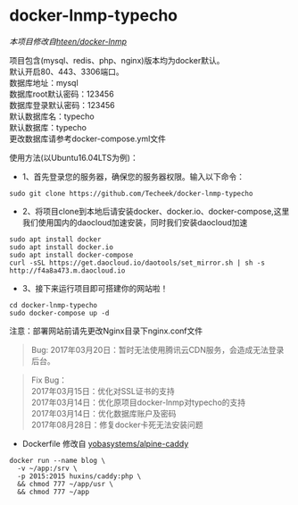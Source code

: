 # docker-lnmp-typecho
*本项目修改自[hteen/docker-lnmp](https://github.com/hteen/docker-lnmp)*

项目包含(mysql、redis、php、nginx)版本均为docker默认。  
默认开启80、443、3306端口。  
数据库地址：mysql  
数据库root默认密码：123456  
数据库登录默认密码：123456  
默认数据库名：typecho  
默认数据库：typecho  
更改数据库请参考docker-compose.yml文件  

使用方法(以Ubuntu16.04LTS为例)：
* 1、首先登录您的服务器，确保您的服务器权限。输入以下命令：
```linux
sudo git clone https://github.com/Techeek/docker-lnmp-typecho
```
* 2、将项目clone到本地后请安装docker、docker.io、docker-compose,这里我们使用国内的daocloud加速安装，同时我们安装daocloud加速
```linux
sudo apt install docker
sudo apt install docker.io
sudo apt install docker-compose
curl -sSL https://get.daocloud.io/daotools/set_mirror.sh | sh -s http://f4a8a473.m.daocloud.io
```

* 3、接下来运行项目即可搭建你的网站啦！
```linux
cd docker-lnmp-typecho
sudo docker-compose up -d
```
注意：部署网站前请先更改Nginx目录下nginx.conf文件

> Bug:
2017年03月20日：暂时无法使用腾讯云CDN服务，会造成无法登录后台。

> Fix Bug：  
2017年03月15日：优化对SSL证书的支持  
2017年03月14日：优化原项目docker-lnmp对typecho的支持  
2017年03月14日：优化数据库账户及密码  
2017年08月28日：修复docker卡死无法安装问题  

- Dockerfile 修改自 [yobasystems/alpine-caddy](https://github.com/yobasystems/alpine-caddy)

```linux
docker run --name blog \
  -v ~/app:/srv \
  -p 2015:2015 huxins/caddy:php \
  && chmod 777 ~/app/usr \
  && chmod 777 ~/app
```

